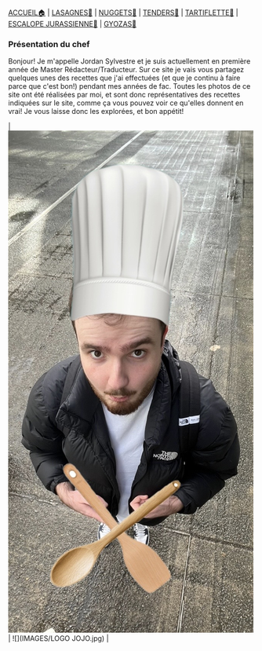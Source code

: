 <html>
  <head>
    <link rel="shortcut icon" type="x-icon" href="DOSSIER IMAGES/LOGO JOJO COOKING.png">
    <meta charset="utf-8">
    <meta http-equiv="X-UA-Compatible" content="ie=edge">
    <link rel="stylesheet" type="text/css" href="style.css">
  </head>
  <body></body>
</html>

[ACCUEIL🏠](index.md) | [LASAGNES🍝](lasagnes.md) | [NUGGETS🍗](nuggets.md) | [TENDERS🍗](tenders.md) | [TARTIFLETTE🧀](tartiflette.md) | [ESCALOPE JURASSIENNE🥩](escalope.md) | [GYOZAS🥟](gyozas.md)

### Présentation du chef
Bonjour! Je m'appelle Jordan Sylvestre et je suis actuellement en première année de Master Rédacteur/Traducteur. Sur ce site je vais vous partagez quelques unes des recettes que j'ai effectuées (et que je continu à faire parce que c'est bon!) pendant mes années de fac. Toutes les photos de ce site ont été réalisées par moi, et sont donc représentatives des recettes indiquées sur le site, comme ça vous pouvez voir ce qu'elles donnent en vrai! Je vous laisse donc les explorées, et bon appétit!

| ![](IMAGES/Cuisto.jpg) | ![](IMAGES/LOGO JOJO.jpg) |



